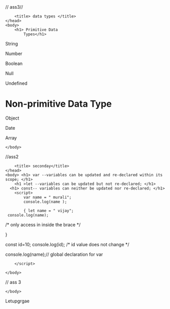<!DOCTYPE html> // ass3//

<html>
    <head>
        
        <title> data types </title>
    </head>
    <body>
        <h1> Primitive Data 
            Types</h1>

String

Number

Boolean

Null

Undefined

 <h1>Non-primitive Data Type</h1>

Object

Date

Array
 
  <script>
       var value= 14 ; /*any type of number can be stored
      ex.float,double...etc*/
       var string = " murali";
       var Boolean= true;
      var data= null;
        
      
  </script>

            
        
    </body>
</html>
 //ass2

<!DOCTYPE html>

<html>
    <head>
 
        <title> seconday</title>
    </head>
    <body> <h1> var --variables can be updated and re-declared within its scope; </h1>
        <h1 >let --variables can be updated but not re-declared; </h1>
      <h1> const-- variables can neither be updated nor re-declared; </h1>
        <script>
            var name = " murali";
            console.log(name );
            
            { let name = " vijay";
     console.log(name);
/* only access in inside the brace 
*/
 
}

const id=10;
console.log(id);
   /* id value does not change 
*/
            
console.log(name);// global declaration for var 
            
        </script>
        
    </body>
</html>

// ass 3 

<!DOCTYPE html>

<html>
    <head>
        <meta http-equiv="CONTENT-TYPE" content="text/html; charset=UTF-8">
        <title>Day 2</title>
    </head>
    <body>
  <script>
      console.log("hiii");
      console.log("This is the outer level");
      console.group("First group"); 
      console.log("In the first group"); 
      console.group("Second group"); 
      console.log("In the second group"); 
      console.warn("Still  the second group"); 
      console.groupEnd(); 
      console.log("Back to the first group"); 
      console.groupEnd();
      console.debug("Back to the outer level");
     </script>
       
    </body>
</html>



Letupgrgae 
